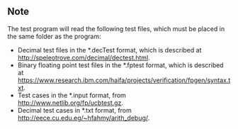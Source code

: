 Note
----

The test program will read the following test files, which
must be placed in the same folder as the program:

* Decimal test files in the *.decTest format,
  which is described at <http://speleotrove.com/decimal/dectest.html>.
* Binary floating point test files in the *.fptest format,
  which is described at <https://www.research.ibm.com/haifa/projects/verification/fpgen/syntax.txt>.
* Test cases in the *.input format, from <http://www.netlib.org/fp/ucbtest.gz>.
* Decimal test cases in *.txt format, from <http://eece.cu.edu.eg/~hfahmy/arith_debug/>.